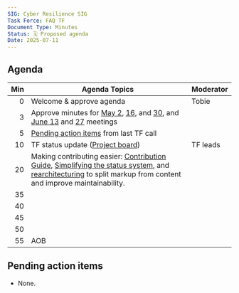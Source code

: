 ```yaml
---
SIG: Cyber Resilience SIG
Task Force: FAQ TF
Document Type: Minutes
Status: 🗓️ Proposed agenda
Date: 2025-07-11
---
```


##  Agenda

| Min | Agenda Topics | Moderator |
| --: | ----- | --- |
|   0 | Welcome & approve agenda | Tobie |
|   3 | Approve minutes for [May 2](./2025-05-02-mom-faq-tf.md), [16](./2025-05-16-mom-faq-tf.md), and [30](./2025-05-30-mom-faq-tf.md), and [June 13](./2025-06-13-mom-faq-tf.md) and [27](./2025-06-27-mom-faq-tf.md) meetings | |
|   5 | [Pending action items](#pending-action-items) from last TF call | |
|  10 | TF status update ([Project board](https://github.com/orgs/orcwg/projects/7)) | TF leads |
|  20 | Making contributing easier: [Contribution Guide](https://github.com/orcwg/cra-hub/issues/251), [Simplifying the status system](https://github.com/orcwg/cra-hub/issues/249), and [rearchitecturing](https://github.com/orcwg/cra-hub/issues/250) to split markup from content and improve maintainability. | |
|  35 |  | |
|  40 |  | |
|  45 |  | |
|  50 |  | |
|  55 | AOB | |

## Pending action items

- None.
